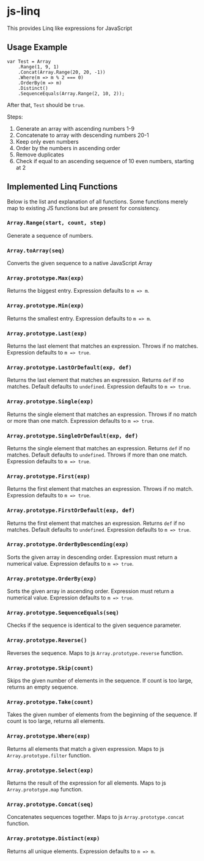 # js-linq

This provides Linq like expressions for JavaScript

## Usage Example

	var Test = Array
		.Range(1, 9, 1)
		.Concat(Array.Range(20, 20, -1))
		.Where(m => m % 2 === 0)
		.OrderBy(m => m)
		.Distinct()
		.SequenceEquals(Array.Range(2, 10, 2));

After that, `Test` should be `true`.

Steps:

1. Generate an array with ascending numbers 1-9
2. Concatenate to array with descending numbers 20-1
3. Keep only even numbers
4. Order by the numbers in ascending order
5. Remove duplicates
6. Check if equal to an ascending sequence of 10 even numbers, starting at 2

## Implemented Linq Functions

Below is the list and explanation of all functions.
Some functions merely map to existing JS functions but are present for consistency.

### `Array.Range(start, count, step)`

Generate a sequence of numbers.

### `Array.toArray(seq)`

Converts the given sequence to a native JavaScript Array

### `Array.prototype.Max(exp)`

Returns the biggest entry.
Expression defaults to `m => m`.

### `Array.prototype.Min(exp)`

Returns the smallest entry.
Expression defaults to `m => m`.

### `Array.prototype.Last(exp)`

Returns the last element that matches an expression.
Throws if no matches.
Expression defaults to `m => true`.

### `Array.prototype.LastOrDefault(exp, def)`

Returns the last element that matches an expression.
Returns `def` if no matches.
Default defaults to `undefined`.
Expression defaults to `m => true`.

### `Array.prototype.Single(exp)`

Returns the single element that matches an expression.
Throws if no match or more than one match.
Expression defaults to `m => true`.

### `Array.prototype.SingleOrDefault(exp, def)`

Returns the single element that matches an expression.
Returns `def` if no matches.
Default defaults to `undefined`.
Throws if more than one match.
Expression defaults to `m => true`.

### `Array.prototype.First(exp)`

Returns the first element that matches an expression.
Throws if no match.
Expression defaults to `m => true`.

### `Array.prototype.FirstOrDefault(exp, def)`

Returns the first element that matches an expression.
Returns `def` if no matches.
Default defaults to `undefined`.
Expression defaults to `m => true`.

### `Array.prototype.OrderByDescending(exp)`

Sorts the given array in descending order.
Expression must return a numerical value.
Expression defaults to `m => true`.

### `Array.prototype.OrderBy(exp)`

Sorts the given array in ascending order.
Expression must return a numerical value.
Expression defaults to `m => true`.

### `Array.prototype.SequenceEquals(seq)`

Checks if the sequence is identical to the given sequence parameter.

### `Array.prototype.Reverse()`

Reverses the sequence.
Maps to js `Array.prototype.reverse` function.

### `Array.prototype.Skip(count)`

Skips the given number of elements in the sequence.
If count is too large, returns an empty sequence.

### `Array.prototype.Take(count)`

Takes the given number of elements from the beginning of the sequence.
If count is too large, returns all elements.

### `Array.prototype.Where(exp)`

Returns all elements that match a given expression.
Maps to js `Array.prototype.filter` function.

### `Array.prototype.Select(exp)`

Returns the result of the expression for all elements.
Maps to js `Array.prototype.map` function.

### `Array.prototype.Concat(seq)`

Concatenates sequences together.
Maps to js `Array.prototype.concat` function.

### `Array.prototype.Distinct(exp)`

Returns all unique elements.
Expression defaults to `m => m`.
